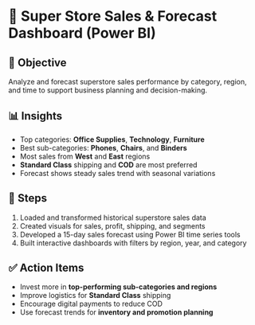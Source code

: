 # 🛒 Super Store Sales & Forecast Dashboard (Power BI)

## 🎯 Objective  
Analyze and forecast superstore sales performance by category, region, and time to support business planning and decision-making.

## 📊 Insights  
- Top categories: **Office Supplies**, **Technology**, **Furniture**  
- Best sub-categories: **Phones**, **Chairs**, and **Binders**  
- Most sales from **West** and **East** regions  
- **Standard Class** shipping and **COD** are most preferred  
- Forecast shows steady sales trend with seasonal variations

## 🧩 Steps  
1. Loaded and transformed historical superstore sales data  
2. Created visuals for sales, profit, shipping, and segments  
3. Developed a 15-day sales forecast using Power BI time series tools  
4. Built interactive dashboards with filters by region, year, and category

## ✅ Action Items  
- Invest more in **top-performing sub-categories and regions**  
- Improve logistics for **Standard Class** shipping  
- Encourage digital payments to reduce COD  
- Use forecast trends for **inventory and promotion planning**
